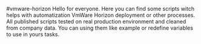 #vmware-horizon
Hello for everyone.
Here you can find some scripts witch helps with automatization VmWare Horizon deployment or other processes.
All published scripts tested on real production environment and cleaned from company data. You can using them like example or redefine variables to use in yours tasks.
